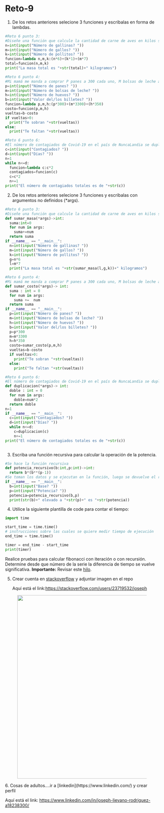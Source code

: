 # Reto-9
1. De los retos anteriores selecione 3 funciones y escribalas en forma de lambdas.
```python
#Reto 6 punto 3:
#Diseñe una función que calcule la cantidad de carne de aves en kilos si se tienen N gallinas, M gallos y K pollitos cada uno pesando 6 kilos, 7 kilos y 1 kilo respectivamente
n=int(input("Número de gallinas? "))
m=int(input("Número de gallos? "))
k=int(input("Número de pollitos? "))
funcion=lambda n,m,k:(n*6)+(k*1)+(m*7)
total=funcion(n,m,k)
print("La masa total es "+str(total)+" kilogramos")

#Reto 6 punto 4:
#Mi mamá me manda a comprar P panes a 300 cada uno, M bolsas de leche a 3300 cada una y H huevos a 350 cada uno. Hacer un programa que me diga las vueltas (o lo que quedo debiendo) cuando me da un billete de B pesos.
p=int(input("Número de panes? "))
m=int(input("Número de bolsas de leche? "))
h=int(input("Número de huevos? "))
b=int(input("Valor del/los billetes? "))
funcion=lambda p,m,h:(p*300)+(m*3300)+(h*350)
costo=funcion(p,m,h)
vueltas=b-costo
if vueltas>0:
  print("Te sobran "+str(vueltas))
else:
  print("Te faltan "+str(vueltas))

#Reto 6 punto 6:
#El número de contagiados de Covid-19 en el país de NuncaLandia se duplica cada día. Hacer un programa que diga el número total de personas que se han contagiado cuando pasen D días a partir de hoy, si el número de contagiados actuales es C.
c=int(input("Contagiados? "))
d=int(input("Días? "))
n=1
while n<=d:
  funcion=lambda c:c*2
  contagiados=funcion(c)
  c=c*2
  n+=1
print("El número de contagiados totales es de "+str(c))
```
2. De los retos anteriores selecione 3 funciones y escribalas con argumentos no definidos (*args).
```python
#Reto 6 punto 3:
#Diseñe una función que calcule la cantidad de carne de aves en kilos si se tienen N gallinas, M gallos y K pollitos cada uno pesando 6 kilos, 7 kilos y 1 kilo respectivamente
def sumar_masa(*args)->int:
  suma:int=0
  for num in args:
    suma+=num
  return suma
if __name__ == "__main__":
  n=int(input("Número de gallinas? "))
  m=int(input("Número de gallos? "))
  k=int(input("Número de pollitos? "))
  g=n*6
  l=m*7
  print("La masa total es "+str(sumar_masa(l,g,k))+" kilogramos")

#Reto 6 punto 4:
#Mi mamá me manda a comprar P panes a 300 cada uno, M bolsas de leche a 3300 cada una y H huevos a 350 cada uno. Hacer un programa que me diga las vueltas (o lo que quedo debiendo) cuando me da un billete de B pesos.
def sumar_costo(*args)-> int:
  suma : int = 0
  for num in args:
    suma +=  num
  return suma
if __name__ == "__main__":
  p=int(input("Número de panes? "))
  m=int(input("Número de bolsas de leche? "))
  h=int(input("Número de huevos? "))
  b=int(input("Valor del/los billetes? "))
  p=p*300
  m=m*3300
  h=h*350
  costo=sumar_costo(p,m,h)
  vueltas=b-costo
  if vueltas>0:
    print("Te sobran "+str(vueltas))
  else:
    print("Te faltan "+str(vueltas))

#Reto 6 punto 6:
#El número de contagiados de Covid-19 en el país de NuncaLandia se duplica cada día. Hacer un programa que diga el número total de personas que se han contagiado cuando pasen D días a partir de hoy, si el número de contagiados actuales es C.
def duplicacion(*args)-> int:
  doble : int = 0
  for num in args:
    doble=num*2
  return doble
n=1
if __name__ == "__main__":
  c=int(input("Contagiados? "))
  d=int(input("Días? "))
  while n<=d:
    c=duplicacion(c)
    n+=1
print("El número de contagiados totales es de "+str(c))
    

``` 
3. Escriba una función recursiva para calcular la operación de la potencia.
```python
#Se hace la función recursiva
def potencia_recursivo(b:int,p:int)->int:
  return b*(b**(p-1))
#Se toman los datos y se ejecutan en la función, luego se devuelve el resultado
if __name__ == "__main__":
  b=int(input("Base? "))
  p=int(input("Potencia? "))
  potencia=potencia_recursivo(b,p)
  print(str(b)+" elevado a "+str(p)+" es "+str(potencia))
```  
4. Utilice la siguiente plantilla de code para contar el tiempo:
```python
import time

start_time = time.time()
# instrucciones sobre las cuales se quiere medir tiempo de ejecución
end_time = time.time()

timer = end_time - start_time
print(timer)
```

Realice pruebas para calcular fibonacci con iteración o con recursión. Determine desde que número de la serie la diferencia de tiempo se vuelve significativa.
**Importante:** Revisar este [hilo](https://stackoverflow.com/questions/8220801/how-to-use-timeit-module).

5. Crear cuenta en [stackoverflow](https://stackoverflow.com/) y adjuntar imagen en el repo

   Aquí está el link:https://stackoverflow.com/users/23719532/joseph
<div align='center'>
<figure> <img src="https://github.com/J0s3ph2705/Reto-9/assets/159032718/c5f0283a-7620-45ff-8705-05f469af445b" alt="" width="600" height="auto"/></br>
</figure>
</div>
6. Cosas de adultos....ir a [linkedin](https://www.linkedin.com/) y crear perfil
   
   Aquí está el link: https://www.linkedin.com/in/joseph-lievano-rodriguez-a18238300/
